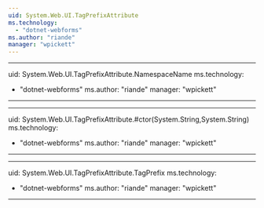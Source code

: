 ```yaml
---
uid: System.Web.UI.TagPrefixAttribute
ms.technology: 
  - "dotnet-webforms"
ms.author: "riande"
manager: "wpickett"
---
```


---
uid: System.Web.UI.TagPrefixAttribute.NamespaceName
ms.technology: 
  - "dotnet-webforms"
ms.author: "riande"
manager: "wpickett"
---

---
uid: System.Web.UI.TagPrefixAttribute.#ctor(System.String,System.String)
ms.technology: 
  - "dotnet-webforms"
ms.author: "riande"
manager: "wpickett"
---

---
uid: System.Web.UI.TagPrefixAttribute.TagPrefix
ms.technology: 
  - "dotnet-webforms"
ms.author: "riande"
manager: "wpickett"
---
